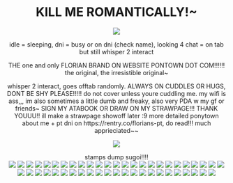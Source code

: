 <h1 align="center"> KILL ME ROMANTICALLY!~
</h1>
<p align="center">
  <img src="https://64.media.tumblr.com/5e7fbb7d9471d6bbc990d5979e59a9f0/30541d9dc20b72f0-f7/s540x810/773dafa3e278d4282334720464b69740247f1a78.pnj" />
<p align="center">
idle = sleeping, dni = busy or on dni (check name), looking 4 chat = on tab but still whisper 2 interact
<p align="center">
THE one and only FLORIAN BRAND ON WEBSITE PONTOWN DOT COM!!!!!! the original, the irresistible original~
<p align="center">
whisper 2 interact, goes offtab randomly. ALWAYS ON CUDDLES OR HUGS, DONT BE SHY PLEASE!!!!! do not cover unless youre cuddling me. my wifi is ass,,, im also sometimes a little dumb and freaky, also very PDA w my gf or friends~ SIGN MY ATABOOK OR DRAW ON MY STRAWPAGE!!! THANK YOUUU!! ill make a strawpage showoff later :9 more detailed ponytown about me + pt dni on https://rentry.co/florians-pt, do read!!! much apprieciated~~
  <p align="center">
    <img src="https://64.media.tumblr.com/e9e301b509f4f80141a8a0ccbfdc6493/c66445df1a34b26b-73/s400x600/bc3fcc11a87d878d93f51e87b6346e64ca93c3a1.pnj" />
<p align="center">
stamps dump sugoi!!!!
<br>
<image src="https://64.media.tumblr.com/d47772572ce941132d3772dd242ede63/fe280e89a304aa5d-54/s100x200/f7033befe1c72e0586109df0dae63c29a6d03647.gifv"> <image src="https://64.media.tumblr.com/365e3a60e9beb6e7bcc46cf83f9e8903/fe280e89a304aa5d-88/s100x200/f944870dc494d5cd6e4a781026fdce9752c89df0.gifv"> <image src="https://64.media.tumblr.com/5dbb2723f19795861756939495d6d533/fe280e89a304aa5d-fc/s100x200/9015a52d8db970e65472ea2c4f8a00d78c6123dd.gifv"> <image src="https://64.media.tumblr.com/6a5a3e7864a7acbbb454118e5c598be3/fe280e89a304aa5d-1d/s100x200/054170db6c6ff64ff3853be4d2b6a0101f77c797.gifv"> <image src="https://64.media.tumblr.com/8795d04dff73d143ff82ba81ac3e1d5b/fe280e89a304aa5d-89/s100x200/525fcdac8be3f0ed20ecc7cd7d62a823e8d38457.gifv"> <image src="https://64.media.tumblr.com/4700fa3ffa2a34b02b6eaf988b738fe4/fe280e89a304aa5d-a8/s100x200/fd986e3bb274867a9e08f52649c88bc7e28380c0.gifv"> <image src="https://64.media.tumblr.com/0d7dc94aae8ef425a1d5b28c94bded67/fe280e89a304aa5d-fa/s100x200/3ae80ddca09a15cb0862de6759d2546958294266.gifv"> <image src="https://64.media.tumblr.com/f455675152c5a28531326b1e1d704542/fe280e89a304aa5d-12/s100x200/615ad34ec9e8104c10d024574d1be8fa3778893b.pnj"> <image src="https://64.media.tumblr.com/80e1649d23ec7a5675195488915b6d64/fe280e89a304aa5d-c0/s100x200/40be7d81af69dabcb1cfa4048194a89d837cc513.gifv"> <image src="https://64.media.tumblr.com/9bb6ad2b41b2ca8bd4083caaa9afda74/fe280e89a304aa5d-9f/s100x200/14a5102b603d9055a7ad7d80eb91177f189f0b12.gifv"> <image src="https://64.media.tumblr.com/8799dd967b05d6d25073496ada2dcee6/7fd8de99c27e763a-fc/s100x200/a7bb7effcc93fe312a39d4878981617c455f008f.gifv"> <image src="https://64.media.tumblr.com/ea6b0bc05dac92592b529be56c5e884b/9f984a1d53f55fb4-8b/s100x200/5bbbe3bfd0f11e2d2a9fe49644c34faa5cb50b61.gifv"> <image src="https://64.media.tumblr.com/e08372b28b8338442317106a8be37e64/9f984a1d53f55fb4-47/s100x200/d74e95eefd55407e1b6159b113eba012a7e7e1db.gifv"> <image src="https://64.media.tumblr.com/9d63a036669a641dfb5d8a76fad14c7a/6d952b79bd4fc5a1-fb/s100x200/5f282fad01c0ef376deabc3b62dba2b165fa2102.gifv"> <image src="https://64.media.tumblr.com/1d0826c3fd21012a5682e4d66c36a241/6d952b79bd4fc5a1-7c/s100x200/43e151e4ebd6e36fbe63cec271dd1f99642fa73c.gifv"> <image src="https://64.media.tumblr.com/0b2274d76587a6f39f89309c5fbfad59/b662ae8f4c4197d7-0b/s100x200/2c4dace1df3c9d982e1acb16cba9fb6f90b23cf8.gifv">
<image src="https://64.media.tumblr.com/5d084cf80054b94b1380730d0ba960a2/79d8b316934d24c3-51/s100x200/b88501c78d12b5d18066a30d4c5cd17d7b2975c4.gifv"> <image src="https://64.media.tumblr.com/935dfcea02b58f43c4d2b856df50f1e7/b52b426a7cd72e24-9c/s100x200/0205a3d0bb0f93b1fa167547f1255115a3904898.gifv"> <image src="https://64.media.tumblr.com/1ce217e3f4a373ed7b7312692d96fdc2/b52b426a7cd72e24-7d/s100x200/814f38bcbbfc1de7e4d7a90a0ab867bb29798498.gifv"> <image src="https://64.media.tumblr.com/5be14abf7a794b5156e4fdf684a9150f/079067f589d53d76-8a/s100x200/b252c942ea35ecb3f4ba4d28f60bc28a172236cf.pnj"> <image src="https://64.media.tumblr.com/47ab44d90d7f2d2130c66dfe43a5afbb/079067f589d53d76-7d/s100x200/5cdc26580c46b0a88db333b78e1be07343e196a2.pnj"> <image src="https://64.media.tumblr.com/24dfdb46187161691d44e7819e740221/3671a26edef10d5d-bc/s100x200/2e00a49b106c65faa48361518ef6c03047ddc1ef.webp"> <image src="https://64.media.tumblr.com/e29dc9b0779d0f3d3b4cedcd2284f3ec/3671a26edef10d5d-98/s100x200/632fd730f7f3fbc76bd0ffe9a471678eaa259287.gifv"> <image src="https://64.media.tumblr.com/18bf7475b935e0c225d00dd36c0b1f44/079067f589d53d76-1b/s100x200/32ba8bb2fe0a903f83714288a0593d4af5e3c0a0.pnj"> <image src="https://64.media.tumblr.com/3ca0e8ed85d2c0cd21c94e27a5776491/24336821e343f1e8-be/s100x200/2cad41013b864a0165ed23b3b533f844e033f422.gifv"> <image src="https://64.media.tumblr.com/4cc0a61bf3ea083037e239e598708106/24336821e343f1e8-6c/s100x200/3c84fb2353393fbfedc5aa4cbcc855cf3d97a62f.gifv"> <image src="https://64.media.tumblr.com/2ab09b45f56c21dbadc119485e03c881/24336821e343f1e8-5b/s100x200/1c3b2160a1ac3ed274ce82c4d85e5288530e3d78.gifv"> <image src="https://64.media.tumblr.com/cd7436149bafc1578e11cd9915bf13ea/d54a7c20291f72b5-21/s100x200/b67a96ef7ca943ba7ba0c5bc93542e63b894f6ae.gifv"> <image src="https://64.media.tumblr.com/cc5c42886c261b2f0901c9b5e50e1d1a/f8ce4dc27ab636f3-bb/s100x200/6f6c95106f7e2a7e5401e7e99e9019b7a83e1d2f.pnj"> <image src="https://64.media.tumblr.com/248a0b9e86f78508a06ebe0ae3ca47ab/2f862caffd8654f4-38/s100x200/5a727a1ce32d20371ba2e642443fbc00b25c16df.gifv"> <image src="https://64.media.tumblr.com/efbd607d546ff8c7f1c7382215e041a9/23fa2f726442b012-95/s100x200/9815c55abd129c075493fb968c1292430dad09aa.webp"> <image src="https://64.media.tumblr.com/ef112c34b85dc730cd5e77b6c829e7c9/079067f589d53d76-70/s100x200/8b04083d9db0a192138bcc7e894bda0e7952e72a.gifv">
<image src="https://64.media.tumblr.com/144057f2b8cc134d44836dc11bda05b7/a9ddffc3320c07ad-72/s100x200/11821118bb8e810db553b4b03767db2c1146f72e.pnj"> <img src="https://64.media.tumblr.com/79b4250a25eadb8ebb0b78ba3d71e1ae/1c3b1f4ccb9e3a1a-4e/s100x200/89e4d27bf58169172f07852e9dad14ab5ee51b6f.gifv"> <image src="https://64.media.tumblr.com/9d4ef140ec65620dfc2b9976042bfaa4/1c3b1f4ccb9e3a1a-1a/s100x200/5c16daeee1fa031445b7889dcf9f56f03209e063.gifv"> <image src="https://64.media.tumblr.com/beab4e90453fe1c93255e120a94733bd/1c3b1f4ccb9e3a1a-09/s100x200/ad86c117fe4b4f7d2125ae48231f6fdc217fbee7.pnj"> <image src="https://64.media.tumblr.com/82a7327c0a0faa2688003225b5044aa2/1c3b1f4ccb9e3a1a-cc/s100x200/10b277ba22411dbe3b31d0b51d5fee3662d5a9cc.gifv"> <image src="https://64.media.tumblr.com/56670edabccd6b04c0dff6ad38312a5d/1c3b1f4ccb9e3a1a-ea/s100x200/c273f015afcbacd65aff0e47710c2d2058341826.gifv"> <image src="https://64.media.tumblr.com/368c6fada120b766ae756949d5c607e6/3776bef9beea73d6-60/s100x200/249723e0c854ce4eda8c8307ee579ffe5d973983.pnj"> <image src="https://64.media.tumblr.com/0178e2b4c757401a4b1feb8505d66e6e/3776bef9beea73d6-cd/s100x200/13db2a10e5b724f072126939271239019c2d341e.pnj">
<image src="https://64.media.tumblr.com/2ff2dc7d4f00087670a9eedd3191ceb6/b553fbecacc6e296-b6/s100x200/a44f8128f65fd14ea5ceb439ca3c4941e5f05af7.gifv"> <image src="https://64.media.tumblr.com/72efe315e4538d145488d0e6de097bf1/b553fbecacc6e296-e1/s100x200/25f10f7f9d974cc9f56f2ca2c5f21b6ea4e46bee.gifv"> <image src="https://64.media.tumblr.com/7ef45c1787a03b7759abbc42cc90fe87/b553fbecacc6e296-58/s100x200/7ff9093e8100769e5c520f2d62f78bab31eda61d.gifv"> <image src="https://64.media.tumblr.com/a6f1cc4f371c7608452e4a44aeb18c32/b553fbecacc6e296-5d/s100x200/f26a4c18c94951595f0c7c5be4821bf913c6bc21.gifv"> <image src="https://64.media.tumblr.com/6079495fc45cc76fb933b37f577055cb/575199cc7e6a5247-51/s100x200/6f63db6244e4841a87e5d14aa389047ccfc296d7.pnj"> <image src="https://64.media.tumblr.com/b20e4517bc51f9cef1a0271e8e25063d/d668936e8f9a3d52-72/s250x400/735f58339493442d056779ca7b3325627577a5ae.pnj"> <image src="https://64.media.tumblr.com/ee62f80d44fc53b63d3f03ca2cb0db9b/14c95ffe354d5fe4-63/s100x200/8217018c1b4cbefdfd41886374b44537744e33f1.pnj"> <image src="https://64.media.tumblr.com/052b5e2a1248a94ed6180f868377d629/14c95ffe354d5fe4-cc/s100x200/2a6da50807dd2624ef30ffb1961b5f7abd4dbf28.pnj">
